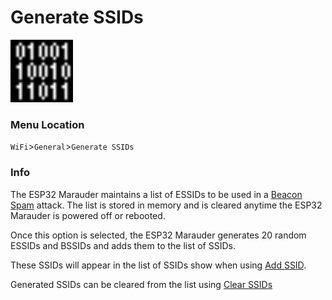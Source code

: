 # Generate SSIDs
<p align="left">
  <img alt="ESP32 WROOM-32U" src="https://github.com/justcallmekoko/ESP32Marauder/blob/master/pictures/icons/generate_22.bmp?raw=true" width="100">
</p>

### Menu Location
`WiFi`>`General`>`Generate SSIDs`  

### Info
The ESP32 Marauder maintains a list of ESSIDs to be used in a [Beacon Spam](beacon-spam-list) attack. The list is stored in memory and is cleared anytime the ESP32 Marauder is powered off or rebooted.  

Once this option is selected, the ESP32 Marauder generates 20 random ESSIDs and BSSIDs and adds them to the list of SSIDs.  

These SSIDs will appear in the list of SSIDs show when using [Add SSID](add-ssid).

Generated SSIDs can be cleared from the list using [Clear SSIDs](clear-ssids)